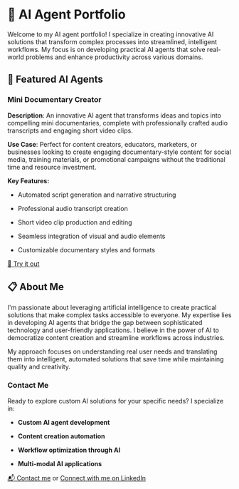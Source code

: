 🧠 AI Agent Portfolio
=====================

Welcome to my AI agent portfolio! I specialize in creating innovative AI solutions that transform complex processes into streamlined, intelligent workflows. My focus is on developing practical AI agents that solve real-world problems and enhance productivity across various domains.

🚀 Featured AI Agents
---------------------

### Mini Documentary Creator

**Description**: An innovative AI agent that transforms ideas and topics into compelling mini documentaries, complete with professionally crafted audio transcripts and engaging short video clips.

**Use Case**: Perfect for content creators, educators, marketers, or businesses looking to create engaging documentary-style content for social media, training materials, or promotional campaigns without the traditional time and resource investment.

**Key Features:**

*   Automated script generation and narrative structuring
    
*   Professional audio transcript creation
    
*   Short video clip production and editing
    
*   Seamless integration of visual and audio elements
    
*   Customizable documentary styles and formats
    

[🔗 Try it out](https://app.mindstudio.ai/agents/223-the-minidocumentary-creator-4d44a0d7)

📋 About Me
-----------

I'm passionate about leveraging artificial intelligence to create practical solutions that make complex tasks accessible to everyone. My expertise lies in developing AI agents that bridge the gap between sophisticated technology and user-friendly applications. I believe in the power of AI to democratize content creation and streamline workflows across industries.

My approach focuses on understanding real user needs and translating them into intelligent, automated solutions that save time while maintaining quality and creativity.

### Contact Me

Ready to explore custom AI solutions for your specific needs? I specialize in:

*   **Custom AI agent development**
    
*   **Content creation automation**
    
*   **Workflow optimization through AI**
    
*   **Multi-modal AI applications**
    

[📬 Contact me](mailto:arunvishwanathan88@gmail.com) or [Connect with me on LinkedIn](https://www.linkedin.com/in/arun-vishwanathan-16b56917)
